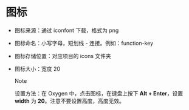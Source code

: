 # 图标

- 图标来源：通过 iconfont 下载，格式为 png

- 图标命名：小写字母，短划线 - 连接。例如：function-key

- 图标存储位置：对应项目的 icons 文件夹

- 图标大小：宽度 20

  > [!NOTE]
  >
  > 设置方法：在 Oxygen 中，点击图标，在键盘上按下 **Alt + Enter**，设置 **width** 为 **20**。注意不要设置高度，高度无效。

